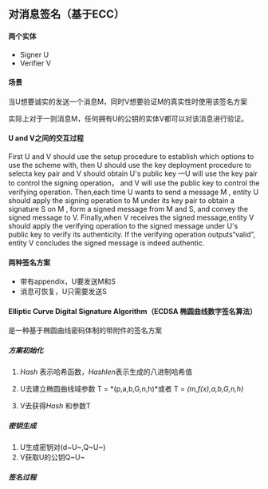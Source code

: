 ## 对消息签名（基于ECC）

#### 两个实体

- Signer  U
- Verifier  V

#### 场景

当U想要诚实的发送一个消息M，同时V想要验证M的真实性时使用该签名方案

实际上对于一则消息M，任何拥有U的公钥的实体V都可以对该消息进行验证。

#### U and V之间的交互过程

First U and V should use the setup procedure to establish which options to use the scheme with, then U should use the key deployment procedure to selecta key pair and V should obtain U's public key —U will use the key pair to control the signing operation， and V will use the public key to control the verifying operation. Then,each time U wants to send a message M , entity U should apply the signing operation to M under its key pair to obtain a signature S on M , form a signed message from M and S, and convey the signed message to V. Finally,when V receives the signed message,entity V should apply the verifying operation to the signed message under U's public key to verify its authenticity. If the verifying operation outputs“valid”, entity V concludes the signed message is indeed authentic.

#### 两种签名方案

- 带有appendix，U要发送M和S
- 消息可恢复，U只需要发送S

#### Elliptic Curve Digital Signature Algorithm（ECDSA 椭圆曲线数字签名算法）

是一种基于椭圆曲线密码体制的带附件的签名方案

##### 方案初始化

1. *Hash* 表示哈希函数，*Hashlen*表示生成的八进制哈希值

2. U去建立椭圆曲线域参数 T = *(p,a,b,G,n,h)*或者 T = *(m,f(x),a,b,G,n,h)* 
3. V去获得*Hash* 和参数T

##### 密钥生成

1. U生成密钥对(d~U~,Q~U~) 
2. V获取U的公钥Q~U~

##### 签名过程

